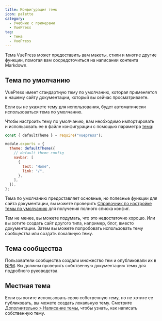 ```yaml
---
title: Конфигурация темы
icon: palette
category:
  - Учебник с примерами
  - VuePress
tag:
  - Тема
  - VuePress
---
```


Тема VuePress может предоставить вам макеты, стили и многие другие функции, помогая вам сосредоточиться на написании контента Markdown.

## Тема по умолчанию

VuePress имеет стандартную тему по умолчанию, которая применяется к нашему сайту документации, который вы сейчас просматриваете.

Если вы не укажете тему для использования, будет автоматически использоваться тема по умолчанию.

Чтобы настроить тему по умолчанию, вам необходимо импортировать и использовать ее в файле конфигурации с помощью параметра [тема](https://v2.vuepress.vuejs.org/reference/config.html#theme):

```js
const { defaultTheme } = require("vuepress");

module.exports = {
  theme: defaultTheme({
    // default theme config
    navbar: [
      {
        text: "Home",
        link: "/",
      },
    ],
  }),
};
```

Тема по умолчанию предоставляет основные, но полезные функции для сайта документации, вы можете проверить [Справочник по настройке темы по умолчанию](https://v2.vuepress.vuejs.org/reference/default-theme/config.html) для получения полного списка конфиг.

Тем не менее, вы можете подумать, что это недостаточно хорошо. Или вы хотите создать сайт другого типа, например, блог, вместо документации. Затем вы можете попробовать использовать тему сообщества или создать локальную тему.

## Тема сообщества

Пользователи сообщества создали множество тем и опубликовали их в [NPM](https://www.npmjs.com/search?q=keywords:vuepress-theme). Вы должны проверить собственную документацию темы для подробного руководства.

## Местная тема

Если вы хотите использовать свою собственную тему, но не хотите ее публиковать, вы можете создать локальную тему. Смотрите [Дополнительно > Написание темы](https://v2.vuepress.vuejs.org/advanced/theme.html), чтобы узнать, как написать собственную тему.
